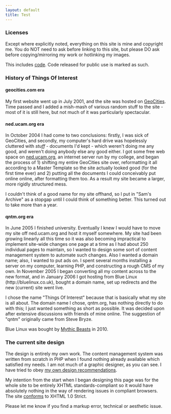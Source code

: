 ```yaml
---
layout: default
title: Test
---
```


<h3 id="sec0">Licenses</h3>

<p>Except where explicitly noted, everything on this site is mine and copyright me. You do NOT need to ask before linking to this site, but please DO ask before copying/mirroring my work or hotlinking my images.</p>
<p>This includes <a href="/src">code</a>. Code released for public use is marked as such.</p>

<h3 id="sec1">History of Things Of Interest</h3>

<h4>geocities.com era</h4>
<p>My first website went up in July 2001, and the site was hosted on <a href="http://www.geocities.com">GeoCities</a>. Time passed and I added a mish-mash of various random stuff to the site - most of it is still here, but not much of it was particularly spectacular.</p>

<h4>ned.ucam.org era</h4>
<p>In October 2004 I had come to two conclusions: firstly, I was sick of GeoCities, and secondly, my computer's hard drive was hopelessly cluttered with <em>stuff</em> - documents I'd kept - which weren't doing me any good, and weren't doing anybody else any good either. I got some free web space on <a href="http://ned.ucam.org">ned.ucam.org</a>, an internet server run by my college, and began the process of 1) shifting my entire GeoCities site over, reformatting it all according to a Master Template so the site actually looked good (for the first time ever) and 2) putting all the documents I could conceivably put online online, after formatting them too. As a result my site became a larger, more rigidly structured mess.</p>
<p>I couldn't think of a good name for my  site offhand, so I put in "Sam's Archive" as a stopgap until I could think of something better. This turned out to take more than a year.</p>

<h4>qntm.org era</h4>
<p>In June 2005 I finished university. Eventually I knew I would have to move my site off ned.ucam.org and host it myself somewhere. My site had been growing linearly all this time so it was also becoming impractical to implement site-wide changes one page at a time as I had about 250 individual pages to maintain, so I wanted to design some sort of content management system to automate such changes. Also I wanted a domain name; also, I wanted to put ads on. I spent several months installing a server on my computer, learning PHP, and constructing a rough CMS of my own. In November 2005 I began converting all my content across to the new format, and in January 2006 I got hosting from Blue Linux (http://bluelinux.co.uk), bought a domain name, set up redirects and the new (current) site went live.</p>
<p>I chose the name "Things Of Interest" because that is basically what my site is all about. The domain name I chose, qntm.org, has nothing directly to do with this; I just wanted something as short as possible. It was decided upon after extensive discussions with friends of mine online. The suggestion of "qntm" originally came from Steve Bryze.</p>
<p>Blue Linux was bought by <a href="https://mythic-beasts.com/">Mythic Beasts</a> in 2010.</p>

<h3 id="sec2">The current site design</h3>
<p>The design is entirely my own work. The content management system was written from scratch in PHP when I found nothing already available which satisfied my needs. I am not much of a graphic designer, as you can see. I have tried to obey <a href="/design">my own design recommendations</a>.</p>
<p>My intention from the start when I began designing this page was for the whole site to be entirely XHTML standards-compliant so it would have absolutely nothing in the way of rendering issues in compliant browsers. The site <a href="http://validator.w3.org/">conforms</a> to XHTML 1.0 Strict.</p>
<p>Please let me know if you find a markup error, technical or aesthetic issue.</p>				
